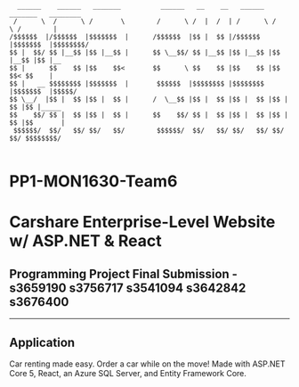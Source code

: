 ```
  ______    ______   _______          ______   __    __   ______   _______   ________ 
 /      \  /      \ /       \        /      \ /  |  /  | /      \ /       \ /        |
/$$$$$$  |/$$$$$$  |$$$$$$$  |      /$$$$$$  |$$ |  $$ |/$$$$$$  |$$$$$$$  |$$$$$$$$/ 
$$ |  $$/ $$ |__$$ |$$ |__$$ |      $$ \__$$/ $$ |__$$ |$$ |__$$ |$$ |__$$ |$$ |__    
$$ |      $$    $$ |$$    $$<       $$      \ $$    $$ |$$    $$ |$$    $$< $$    |   
$$ |   __ $$$$$$$$ |$$$$$$$  |       $$$$$$  |$$$$$$$$ |$$$$$$$$ |$$$$$$$  |$$$$$/    
$$ \__/  |$$ |  $$ |$$ |  $$ |      /  \__$$ |$$ |  $$ |$$ |  $$ |$$ |  $$ |$$ |_____ 
$$    $$/ $$ |  $$ |$$ |  $$ |      $$    $$/ $$ |  $$ |$$ |  $$ |$$ |  $$ |$$       |
 $$$$$$/  $$/   $$/ $$/   $$/        $$$$$$/  $$/   $$/ $$/   $$/ $$/   $$/ $$$$$$$$/ 
                                                                                                                                                         
```
# PP1-MON1630-Team6
# Carshare Enterprise-Level Website w/ ASP.NET & React
## Programming Project Final Submission - s3659190 s3756717 s3541094 s3642842 s3676400 
-------------------------
## Application
Car renting made easy. Order a car while on the move!
Made with ASP.NET Core 5, React, an Azure SQL Server, and Entity Framework Core.  
